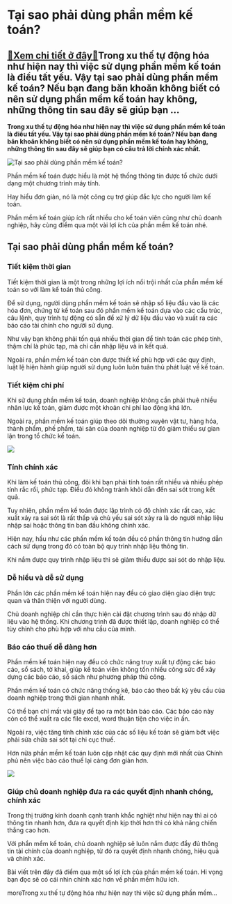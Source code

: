Tại sao phải dùng phần mềm kế toán?
===================================

[:gift:Xem chi tiết ở đây:gift:](https://hddtvn.com/tai-sao-phai-dung-phan-mem-ke-toan/)Trong xu thế tự động hóa như hiện nay thì việc sử dụng phần mềm kế toán là điều tất yếu. Vậy tại sao phải dùng phần mềm kế toán? Nếu bạn đang băn khoăn không biết có nên sử dụng phần mềm kế toán hay không, những thông tin sau đây sẽ giúp bạn …
---------------------------------------------------------------------------------------------------------------------------------------------------------------------------------------------------------------------------------------------------

**Trong xu thế tự động hóa như hiện nay thì việc sử dụng phần mềm kế toán là điều tất yếu. Vậy tại sao phải dùng phần mềm kế toán? Nếu bạn đang băn khoăn không biết có nên sử dụng phần mềm kế toán hay không, những thông tin sau đây sẽ giúp bạn có câu trả lời chính xác nhất.**


![Tại sao phải dùng phần mềm kế toán?](https://hddtvn.com/wp-content/uploads/2021/01/getty_502733644_2000133320009280405_337558.jpg "Tại sao phải dùng phần mềm kế toán?")


Phần mềm kế toán được hiểu là một hệ thống thông tin được tổ chức dưới dạng một chương trình máy tính.


Hay hiểu đơn giản, nó là một công cụ trợ giúp đắc lực cho người làm kế toán.


Phần mềm kế toán giúp ích rất nhiều cho kế toán viên cũng như chủ doanh nghiệp, hãy cùng điểm qua một vài lợi ích của phần mềm kế toán nhé.


Tại sao phải dùng phần mềm kế toán?
-----------------------------------


### Tiết kiệm thời gian


Tiết kiệm thời gian là một trong những lợi ích nổi trội nhất của phần mềm kế toán so với làm kế toán thủ công.


Để sử dụng, người dùng phần mềm kế toán sẽ nhập số liệu đầu vào là các hóa đơn, chứng từ kế toán sau đó phần mềm kế toán dựa vào các cấu trúc, câu lệnh, quy trình tự động có sẵn để xử lý dữ liệu đầu vào và xuất ra các báo cáo tài chính cho người sử dụng.


Như vậy bạn không phải tốn quá nhiều thời gian để tính toán các phép tính, thậm chí là phức tạp, mà chỉ cần nhập liệu và in kết quả.


Ngoài ra, phần mềm kế toán còn được thiết kế phù hợp với các quy định, luật lệ hiện hành giúp người sử dụng luôn luôn tuân thủ phát luật về kế toán.


### Tiết kiệm chi phí


Khi sử dụng phần mềm kế toán, doanh nghiệp không cần phải thuê nhiều nhân lực kế toán, giảm được một khoản chi phí lao động khá lớn.


Ngoài ra, phần mềm kế toán giúp theo dõi thường xuyên vật tư, hàng hóa, thành phẩm, phế phẩm, tài sản của doanh nghiệp từ đó giảm thiểu sự gian lận trong tổ chức kế toán.


![](https://hddtvn.com/wp-content/uploads/2021/01/hinh-1-1024x495-1.png)


### Tính chính xác


Khi làm kế toán thủ công, đôi khi bạn phải tính toán rất nhiều và nhiều phép tính rắc rối, phức tạp. Điều đó không tránh khỏi dẫn đến sai sót trong kết quả.


Tuy nhiên, phần mềm kế toán được lập trình có độ chính xác rất cao, xác xuất xảy ra sai sót là rất thấp và chủ yếu sai sót xảy ra là do người nhập liệu nhập sai hoặc thông tin ban đầu không chính xác.


Hiện nay, hầu như các phần mềm kế toán đều có phần thông tin hướng dẫn cách sử dụng trong đó có toàn bộ quy trình nhập liệu thông tin.


Khi nắm được quy trình nhập liệu thì sẽ giảm thiểu được sai sót do nhập liệu.


### Dễ hiểu và dễ sử dụng


Phần lớn các phần mềm kế toán hiện nay đều có giao diện giao diện trực quan và thân thiện với người dùng.


Chủ doanh nghiệp chỉ cần thực hiện cài đặt chương trình sau đó nhập dữ liệu vào hệ thống. Khi chương trình đã được thiết lập, doanh nghiệp có thể tùy chỉnh cho phù hợp với nhu cầu của mình.


### Báo cáo thuế dễ dàng hơn


Phần mềm kế toán hiện nay đều có chức năng truy xuất tự động các báo cáo, sổ sách, tờ khai, giúp kế toán viên không tốn nhiều công sức để xây dựng các báo cáo, sổ sách như phương pháp thủ công.


Phần mềm kế toán có chức năng thống kê, báo cáo theo bất kỳ yêu cầu của doanh nghiệp trong thời gian nhanh nhất.


Có thể bạn chỉ mất vài giây để tạo ra một bản báo cáo. Các báo cáo này còn có thể xuất ra các file excel, word thuận tiện cho việc in ấn.


Ngoài ra, việc tăng tính chính xác của các số liệu kế toán sẽ giảm bớt việc phải sửa chữa sai sót tại chi cục thuế.


Hơn nữa phần mềm kế toán luôn cập nhật các quy định mới nhất của Chính phủ nên việc báo cáo thuế lại càng đơn giản hơn.


![](https://hddtvn.com/wp-content/uploads/2021/01/1-1-e1537848894649.jpg)


### Giúp chủ doanh nghiệp đưa ra các quyết định nhanh chóng, chính xác


Trong thị trường kinh doanh cạnh tranh khắc nghiệt như hiện nay thì ai có thông tin nhanh hơn, đưa ra quyết định kịp thời hơn thì có khả năng chiến thắng cao hơn.


Với phần mềm kế toán, chủ doanh nghiệp sẽ luôn nắm được đầy đủ thông tin tài chính của doanh nghiệp, từ đó ra quyết định nhanh chóng, hiệu quả và chính xác.


Bài viết trên đây đã điểm qua một số lợi ích của phần mềm kế toán. Hi vọng bạn đọc sẽ có cái nhìn chính xác hơn về phần mềm hữu ích.


moreTrong xu thế tự động hóa như hiện nay thì việc sử dụng phần mềm…


